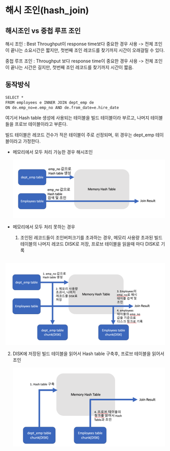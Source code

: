 # 해시 조인(hash_join)

## 해시조인 vs 중첩 루프 조인

해시 조인 : Best Throughput이 response time보다 중요한 경우 사용 -> 전체 조인이 끝나는 소요시간은 짧지만, 첫번째 조인 레코드를 찾기까지 시간이 오래걸릴 수 있다.

중첩 루프 조인 : Throughput 보다 response time이 중요한 경우 사용 -> 전체 조인이 끝나는 시간은 길지만, 첫번째 조인 레코드를 찾기까지 시간이 짧음.



## 동작방식

``` mysql
SELECT * 
FROM employees e INNER JOIN dept_emp de
ON de.emp_no=e.emp_no AND de.from_date=e.hire_date
```

여기서 Hash table 생성에 사용되는 테이블을 빌드 테이블이라 부르고, 나머지 테이블들을 프로브 테이블이라고 부른다.

빌드 테이블은 레코드 건수가 적은 테이블이 주로 선정되며, 위 경우는 dept_emp 테이블이라고 가정한다.

- 메모리에서 모두 처리 가능한 경우 해시조인

  ![img](./img/9.3.1.19-1.png)

- 메모리에서 모두 처리 못하는 경우

  1. 조인된 레코드들이 조인버퍼크기를 초과하는 경우, 메모리 사용량 초과된 빌드 테이블의 나머지 레코드 DISK로 저장, 프로브 테이블을 읽을때 마다 DISK로 기록

​	![img](./img/9.3.1.19-2.png)

2. DISK에 저장된 빌드 테이블을 읽어서 Hash table 구축후, 프로브 테이블을 읽어서 조인

   ![img](./img/9.3.1.19-3.png)